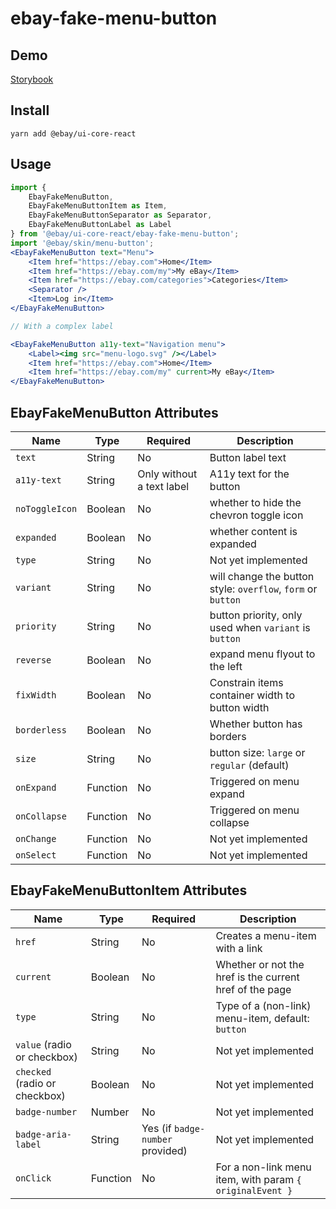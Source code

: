 # ebay-fake-menu-button

## Demo
[Storybook](https://opensource.ebay.com/ebayui-core-react/main/?path=/story/ebay-fake-menu-button--default)


## Install
```
yarn add @ebay/ui-core-react
```

## Usage
```jsx harmony
import {
    EbayFakeMenuButton,
    EbayFakeMenuButtonItem as Item,
    EbayFakeMenuButtonSeparator as Separator,
    EbayFakeMenuButtonLabel as Label
} from '@ebay/ui-core-react/ebay-fake-menu-button';
import '@ebay/skin/menu-button';
<EbayFakeMenuButton text="Menu">
    <Item href="https://ebay.com">Home</Item>
    <Item href="https://ebay.com/my">My eBay</Item>
    <Item href="https://ebay.com/categories">Categories</Item>
    <Separator />
    <Item>Log in</Item>
</EbayFakeMenuButton>

// With a complex label

<EbayFakeMenuButton a11y-text="Navigation menu">
    <Label><img src="menu-logo.svg" /></Label>
    <Item href="https://ebay.com">Home</Item>
    <Item href="https://ebay.com/my" current>My eBay</Item>
</EbayFakeMenuButton>
```

## EbayFakeMenuButton Attributes

Name | Type | Required | Description
--- | --- | --- | ---
`text` | String | No | Button label text
`a11y-text` | String | Only without a text label | A11y text for the button
`noToggleIcon` | Boolean  | No | whether to hide the chevron toggle icon
`expanded` | Boolean  | No | whether content is expanded
`type` | String | No | Not yet implemented
`variant` | String | No | will change the button style: `overflow`, `form` or `button`
`priority` | String | No | button priority, only used when `variant` is `button`
`reverse` | Boolean  | No | expand menu flyout to the left
`fixWidth` | Boolean  | No | Constrain items container width to button width
`borderless` | Boolean | No | Whether button has borders
`size` | String   | No | button size: `large` or `regular` (default)
`onExpand` | Function | No | Triggered on menu expand
`onCollapse` | Function | No | Triggered on menu collapse
`onChange` | Function | No | Not yet implemented
`onSelect` | Function | No | Not yet implemented

## EbayFakeMenuButtonItem Attributes

Name | Type | Required | Description
--- | --- | --- | ---
`href` | String | No | Creates a menu-item with a link
`current` | Boolean | No | Whether or not the href is the current href of the page
`type` | String | No | Type of a (non-link) menu-item, default: `button`
`value` (radio or checkbox) | String | No | Not yet implemented
`checked` (radio or checkbox) | Boolean | No | Not yet implemented
`badge-number` | Number | No | Not yet implemented
`badge-aria-label` | String | Yes (if `badge-number` provided) | Not yet implemented
`onClick` | Function | No | For a non-link menu item, with param `{ originalEvent }`
